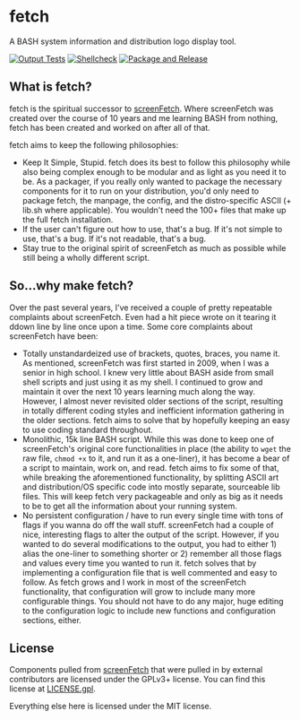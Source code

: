 # fetch
A BASH system information and distribution logo display tool.

[![Output Tests](https://github.com/KittyKatt/fetch/actions/workflows/tests.yaml/badge.svg)](https://github.com/KittyKatt/fetch/actions/workflows/tests.yaml) [![Shellcheck](https://github.com/KittyKatt/fetch/actions/workflows/shellcheck.yml/badge.svg)](https://github.com/KittyKatt/fetch/actions/workflows/shellcheck.yml) [![Package and Release](https://github.com/KittyKatt/fetch/actions/workflows/release.yaml/badge.svg)](https://github.com/KittyKatt/fetch/actions/workflows/release.yaml)

## What is fetch?
fetch is the spiritual successor to [screenFetch](https://github.com/KittyKatt/screenFetch). Where screenFetch was created over the course of 10 years and me learning BASH from nothing, fetch has been created and worked on after all of that.

fetch aims to keep the following philosophies:
  - Keep It Simple, Stupid. fetch does its best to follow this philosophy while also being complex enough to be modular and as light as you need it to be. As a packager, if you really only wanted to package the necessary components for it to run on your distribution, you'd only need to package fetch, the manpage, the config, and the distro-specific ASCII (+ lib.sh where applicable). You wouldn't need the 100+ files that make up the full fetch installation.
  - If the user can't figure out how to use, that's a bug. If it's not simple to use, that's a bug. If it's not readable, that's a bug.
  - Stay true to the original spirit of screenFetch as much as possible while still being a wholly different script.

## So...why make fetch?
Over the past several years, I've received a couple of pretty repeatable complaints about screenFetch. Even had a hit piece wrote on it tearing it ddown line by line once upon a time. Some core complaints about screenFetch have been:
  - Totally unstandardeized use of brackets, quotes, braces, you name it. As mentioned, screenFetch was first started in 2009, when I was a senior in high school. I knew very little about BASH aside from small shell scripts and just using it as my shell. I continued to grow and maintain it over the next 10 years learning much along the way. However, I almost never revisited older sections of the script, resulting in totally different coding styles and inefficient information gathering in the older sections. fetch aims to solve that by hopefully keeping an easy to use coding standard throughout.
  - Monolithic, 15k line BASH script. While this was done to keep one of screenFetch's original core functionalities in place (the ability to `wget` the raw file, `chmod +x` to it, and run it as a one-liner), it has become a bear of a script to maintain, work on, and read. fetch aims to fix some of that, while breaking the aforementioned functionality, by splitting ASCII art and distribution/OS specific code into mostly separate, sourceable lib files. This will keep fetch very packageable and only as big as it needs to be to get all the information about your running system.
  - No persistent configuration / have to run every single time with tons of flags if you wanna do off the wall stuff. screenFetch had a couple of nice, interesting flags to alter the output of the script. However, if you wanted to do several modifications to the output, you had to either 1) alias the one-liner to something shorter or 2) remember all those flags and values every time you wanted to run it. fetch solves that by implementing a configuration file that is well commented and easy to follow. As fetch grows and I work in most of the screenFetch functionality, that configuration will grow to include many more configurable things. You should not have to do any major, huge editing to the configuration logic to include new functions and configuration sections, either.
## License
Components pulled from [screenFetch](https://github.com/KittyKatt/screenFetch) that were pulled in by external contributors are licensed under the GPLv3+ license. You can find this license at [LICENSE.gpl](LICENSE.gpl).

Everything else here is licensed under the MIT license.
